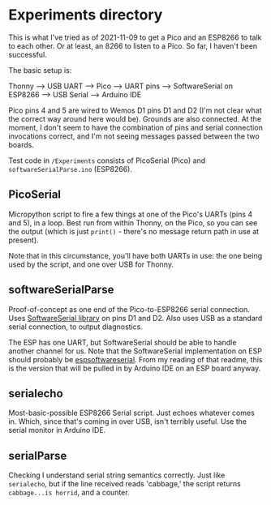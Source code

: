 # Experiments directory

This is what I've tried as of 2021-11-09 to get a Pico and an ESP8266 to talk to each other. Or at least, an 8266 to listen to a Pico. So far, I haven't been successful.

The basic setup is:

Thonny
    \--> USB UART
               \--> Pico
                      \--> UART pins
                                \--> SoftwareSerial on ESP8266
                                                            \--> USB Serial
                                                                    \--> Arduino IDE

Pico pins 4 and 5 are wired to Wemos D1 pins D1 and D2 (I'm not clear what the correct way around here would be). Grounds are also connected. At the moment, I don't seem to have the combination of pins and serial connection invocations correct, and I'm not seeing messages passed between the two boards.

Test code in `/Experiments` consists of PicoSerial (Pico) and `softwareSerialParse.ino` (ESP8266).

## PicoSerial

Micropython script to fire a few things at one of the Pico's UARTs (pins 4 and 5), in a loop. Best run from within Thonny, on the Pico, so you can see the output (which is just `print()` - there's no message return path in use at present).

Note that in this circumstance, you'll have both UARTs in use: the one being used by the script, and one over USB for Thonny.

## softwareSerialParse

Proof-of-concept as one end of the Pico-to-ESP8266 serial connection. Uses [SoftwareSerial library](https://www.arduino.cc/en/Reference/softwareSerial) on pins D1 and D2. Also uses USB as a standard serial connection, to output diagnostics.

The ESP has one UART, but SoftwareSerial should be able to handle another channel for us. Note that the SoftwareSerial implementation on ESP should probably be [espsoftwareserial](https://github.com/plerup/espsoftwareserial). From my reading of that readme, this is the version that will be pulled in by Arduino IDE on an ESP board anyway.

## serialecho

Most-basic-possible ESP8266 Serial script. Just echoes whatever comes in. Which, since that's coming in over USB, isn't terribly useful. Use the serial monitor in Arduino IDE.

## serialParse

Checking I understand serial string semantics correctly. Just like `serialecho`, but if the line received reads 'cabbage,' the script returns `cabbage...is horrid`, and a counter.

